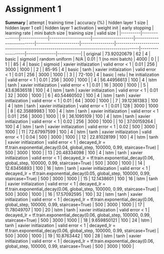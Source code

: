 # Assignment 1
**Summary**
| attempt  | training time | accuracy (%) | hidden layer 1 size | hidden layer 1 cell | hidden layer 1 activation | weight init          | early stopping  | learning rate                                                                            | mini batch size   | training size | valid size |
|----------|---------------|--------------|---------------------|---------------------|---------------------------|----------------------|-----------------|------------------------------------------------------------------------------------------|-------------------|---------------|------------|
| original | 73.92020679   | 62           | 4                   | basic               | sigmoid                   | random uniform       | N/A             | 0.01                                                                                     | 1 (no mini batch) | 4000          | 0          |
| 1        |               | 85           | 4                   | basic               | sigmoid                   | xavier initlaization | valid error < 1 | 0.01                                                                                     | 256               | 3000          | 1000       |
| 2        |               | 85-95        | 4                   | basic               | tanh                      | xavier initlaization | valid error < 1 | 0.01                                                                                     | 256               | 3000          | 1000       |
| 3        |               | 72-100       | 4                   | basic               | relu                      | he initialization    | valid error < 1 | 0.01                                                                                     | 256               | 3000          | 1000       |
| 4        | 56.44956613   | 100          | 4                   | lstm                | tanh                      | xavier initlaization | valid error < 1 | 0.01                                                                                     | 16                | 3000          | 1000       |
| 5        | 43.63636518   | 100          | 4                   | lstm                | tanh                      | xavier initlaization | valid error < 1 | 0.01                                                                                     | 32                | 3000          | 1000       |
| 6        | 40.54460502   | 100          | 4                   | lstm                | tanh                      | xavier initlaization | valid error < 1 | 0.01                                                                                     | 64                | 3000          | 1000       |
| 7        | 39.12361383   | 100          | 4                   | lstm                | tanh                      | xavier initlaization | valid error < 1 | 0.01                                                                                     | 128               | 3000          | 1000       |
| 8        | 62.35889983   | 100          | 4                   | lstm                | tanh                      | xavier initlaization | valid error < 1 | 0.01                                                                                     | 256               | 3000          | 1000       |
| 9        | 36.1095109    | 100          | 4                   | lstm                | tanh                      | xavier initlaization | valid error < 1 | 0.02                                                                                     | 256               | 3000          | 1000       |
| 10       | 37.00159264   | 100          | 4                   | lstm                | tanh                      | xavier initlaization | valid error < 1 | 0.02                                                                                     | 500               | 3000          | 1000       |
| 11       | 72.67997599   | 100          | 4                   | lstm                | tanh                      | xavier initlaization | valid error < 1 | 0.04                                                                                     | 500               | 3000          | 1000       |
| 12       | 22.81028199   | 100          | 4                   | lstm                | tanh                      | xavier initlaization | valid error < 1 | decayed_lr = tf.train.exponential_decay(0.04, global_step, 100000, 0.99, staircase=True) | 500               | 3000          | 1000       |
| 13       | 20.48334098   | 100          | 4                   | lstm                | tanh                      | xavier initlaization | valid error < 1 | decayed_lr = tf.train.exponential_decay(0.06, global_step, 100000, 0.99, staircase=True) | 500               | 3000          | 1000       |
| 14       | 12.63456893   | 100          | 16                  | lstm                | tanh                      | xavier initlaization | valid error < 1 | decayed_lr = tf.train.exponential_decay(0.05, global_step, 100000, 0.99, staircase=True) | 500               | 3000          | 1000       |
| 15       | 12.1438601    | 100          | 16                  | lstm                | tanh                      | xavier initlaization | valid error < 1 | decayed_lr = tf.train.exponential_decay(0.06, global_step, 100000, 0.99, staircase=True) | 500               | 3000          | 1000       |
| 16       | 17.57092595   | 100          | 32                  | lstm                | tanh                      | xavier initlaization | valid error < 1 | decayed_lr = tf.train.exponential_decay(0.06, global_step, 100000, 0.99, staircase=True) | 500               | 3000          | 1000       |
| 17       | 11.78049707   | 100          | 20                  | lstm                | tanh                      | xavier initlaization | valid error < 1 | decayed_lr = tf.train.exponential_decay(0.06, global_step, 100000, 0.99, staircase=True) | 500               | 3000          | 1000       |
| 18       | 9.659850121   | 100          | 24                  | lstm                | tanh                      | xavier initlaization | valid error < 1 | decayed_lr = tf.train.exponential_decay(0.06, global_step, 100000, 0.99, staircase=True) | 500               | 3000          | 1000       |
| 19       | 10.8763442    | 100          | 28                  | lstm                | tanh                      | xavier initlaization | valid error < 1 | decayed_lr = tf.train.exponential_decay(0.06, global_step, 100000, 0.99, staircase=True) | 500               | 3000          | 1000       |